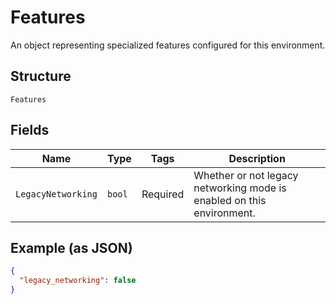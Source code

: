 
# Features

An object representing specialized features configured for this environment.

## Structure

`Features`

## Fields

| Name | Type | Tags | Description |
|  --- | --- | --- | --- |
| `LegacyNetworking` | `bool` | Required | Whether or not legacy networking mode is enabled on this environment. |

## Example (as JSON)

```json
{
  "legacy_networking": false
}
```

